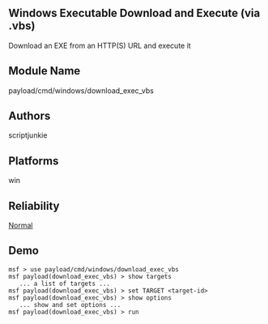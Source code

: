 ## Windows Executable Download and Execute (via .vbs)

Download an EXE from an HTTP(S) URL and execute it


## Module Name
payload/cmd/windows/download_exec_vbs

## Authors
scriptjunkie





## Platforms
win

## Reliability
[Normal](https://github.com/rapid7/metasploit-framework/wiki/Exploit-Ranking)

## Demo

```
msf > use payload/cmd/windows/download_exec_vbs
msf payload(download_exec_vbs) > show targets
   ... a list of targets ...
msf payload(download_exec_vbs) > set TARGET <target-id>
msf payload(download_exec_vbs) > show options
   ... show and set options ...
msf payload(download_exec_vbs) > run
```
    
    